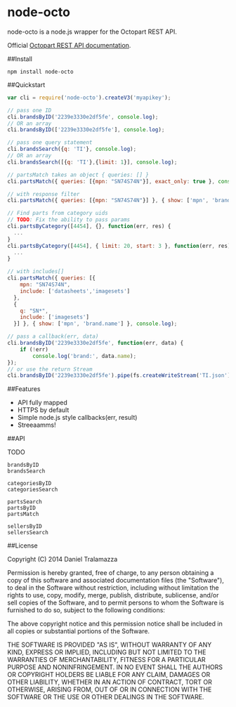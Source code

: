 node-octo
====

node-octo is a node.js wrapper for the Octopart REST API.

Official [Octopart REST API documentation](http://octopart.com/api/docs/v3/rest-api).

##Install

    npm install node-octo

##Quickstart

```js
var cli = require('node-octo').createV3('myapikey');

// pass one ID
cli.brandsByID('2239e3330e2df5fe', console.log);
// OR an array
cli.brandsByID(['2239e3330e2df5fe'], console.log);

// pass one query statement
cli.brandsSearch({q: 'TI'}, console.log);
// OR an array
cli.brandsSearch([{q: 'TI'},{limit: 1}], console.log);

// partsMatch takes an object { queries: [] }
cli.partsMatch({ queries: [{mpn: "SN74S74N"}], exact_only: true }, console.log);

// with response filter
cli.partsMatch({ queries: [{mpn: "SN74S74N"}] }, { show: ['mpn', 'brand.name'] }, console.log);

// Find parts from category uids
// TODO: Fix the ability to pass params
cli.partsByCategory([4454], {}, function(err, res) {
  ...
}
cli.partsByCategory([4454], { limit: 20, start: 3 }, function(err, res) {
  ...
}

// with includes[]
cli.partsMatch({ queries: [{
    mpn: "SN74S74N",
    include: ['datasheets','imagesets']
  },
  {
    q: "SN*",
    include: ['imagesets']
  }] }, { show: ['mpn', 'brand.name'] }, console.log);

// pass a callback(err, data)
cli.brandsByID('2239e3330e2df5fe', function(err, data) {
    if (!err)
        console.log('brand:', data.name);
});
// or use the return Stream
cli.brandsByID('2239e3330e2df5fe').pipe(fs.createWriteStream('TI.json'));
```

##Features

* API fully mapped
* HTTPS by default
* Simple node.js style callbacks(err, result)
* Streeaamms!

##API

TODO

    brandsByID
    brandsSearch

    categoriesByID
    categoriesSearch

    partsSearch
    partsByID
    partsMatch

    sellersByID
    sellersSearch

##License

Copyright (C) 2014 Daniel Tralamazza

Permission is hereby granted, free of charge, to any person obtaining a copy of this software and associated documentation files (the "Software"), to deal in the Software without restriction, including without limitation the rights to use, copy, modify, merge, publish, distribute, sublicense, and/or sell copies of the Software, and to permit persons to whom the Software is furnished to do so, subject to the following conditions:

The above copyright notice and this permission notice shall be included in all copies or substantial portions of the Software.

THE SOFTWARE IS PROVIDED "AS IS", WITHOUT WARRANTY OF ANY KIND, EXPRESS OR IMPLIED, INCLUDING BUT NOT LIMITED TO THE WARRANTIES OF MERCHANTABILITY, FITNESS FOR A PARTICULAR PURPOSE AND NONINFRINGEMENT. IN NO EVENT SHALL THE AUTHORS OR COPYRIGHT HOLDERS BE LIABLE FOR ANY CLAIM, DAMAGES OR OTHER LIABILITY, WHETHER IN AN ACTION OF CONTRACT, TORT OR OTHERWISE, ARISING FROM, OUT OF OR IN CONNECTION WITH THE SOFTWARE OR THE USE OR OTHER DEALINGS IN THE SOFTWARE.
